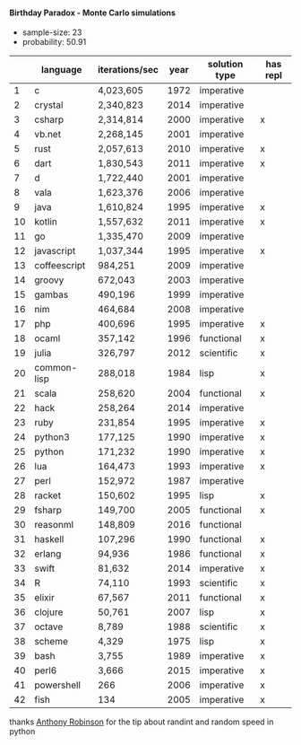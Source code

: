 #### Birthday Paradox - Monte Carlo simulations

* sample-size: 23
* probability: 50.91

| | language | iterations/sec | year | solution type | has repl |
|--| -- | -- | -- | -- | -- |
1|c|4,023,605|1972|imperative|
2|crystal|2,340,823|2014|imperative|
3|csharp|2,314,814|2000|imperative|x
4|vb.net|2,268,145|2001|imperative|
5|rust|2,057,613|2010|imperative|x
6|dart|1,830,543|2011|imperative|x
7|d|1,722,440|2001|imperative|
8|vala|1,623,376|2006|imperative|
9|java|1,610,824|1995|imperative|x
10|kotlin|1,557,632|2011|imperative|x
11|go|1,335,470|2009|imperative|
12|javascript|1,037,344|1995|imperative|x
13|coffeescript|984,251|2009|imperative|
14|groovy|672,043|2003|imperative|
15|gambas|490,196|1999|imperative|
16|nim|464,684|2008|imperative|
17|php|400,696|1995|imperative|x
18|ocaml|357,142|1996|functional|x
19|julia|326,797|2012|scientific|x
20|common-lisp|288,018|1984|lisp|x
21|scala|258,620|2004|functional|x
22|hack|258,264|2014|imperative|
23|ruby|231,854|1995|imperative|x
24|python3|177,125|1990|imperative|x
25|python|171,232|1990|imperative|x
26|lua|164,473|1993|imperative|x
27|perl|152,972|1987|imperative|
28|racket|150,602|1995|lisp|x
29|fsharp|149,700|2005|functional|x
30|reasonml|148,809|2016|functional|
31|haskell|107,296|1990|functional|x
32|erlang|94,936|1986|functional|x
33|swift|81,632|2014|imperative|x
34|R|74,110|1993|scientific|x
35|elixir|67,567|2011|functional|x
36|clojure|50,761|2007|lisp|x
37|octave|8,789|1988|scientific|x
38|scheme|4,329|1975|lisp|x
39|bash|3,755|1989|imperative|x
40|perl6|3,666|2015|imperative|x
41|powershell|266|2006|imperative|x
42|fish|134|2005|imperative|x

thanks [Anthony Robinson](https://github.com/anthonycrobinson) for the tip about randint and random speed in python
